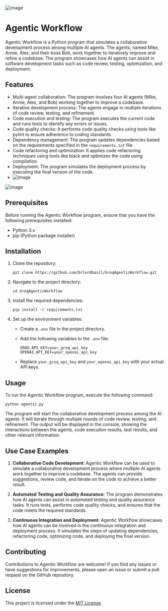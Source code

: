 
![image](https://github.com/Drlordbasil/GroqAgenticWorkflow/assets/126736516/b010504d-43b8-4faa-91ba-ec0a5ab83091)

# Agentic Workflow

Agentic Workflow is a Python program that simulates a collaborative development process among multiple AI agents. The agents, named Mike, Annie, Alex, and their boss Bob, work together to iteratively improve and refine a codebase. The program showcases how AI agents can assist in software development tasks such as code review, testing, optimization, and deployment.

## Features

- Multi-agent collaboration: The program involves four AI agents (Mike, Annie, Alex, and Bob) working together to improve a codebase.
- Iterative development process: The agents engage in multiple iterations of code review, testing, and refinement.
- Code execution and testing: The program executes the current code and runs tests to identify any errors or issues.
- Code quality checks: It performs code quality checks using tools like pylint to ensure adherence to coding standards.
- Dependency management: The program updates dependencies based on the requirements specified in the `requirements.txt` file.
- Code refactoring and optimization: It applies code refactoring techniques using tools like black and optimizes the code using compilation.
- Deployment: The program simulates the deployment process by executing the final version of the code.
- ![image](https://github.com/Drlordbasil/GroqAgenticWorkflow/assets/126736516/75d3ee9f-ee5f-40ba-9db7-9509ee8056c3)

![image](https://github.com/Drlordbasil/GroqAgenticWorkflow/assets/126736516/e8980c6a-0c07-4f34-a4a8-9a09f9961c40)

## Prerequisites

Before running the Agentic Workflow program, ensure that you have the following prerequisites installed:

- Python 3.x
- pip (Python package installer)

## Installation

1. Clone the repository:

   ```
   git clone https://github.com/Drlordbasil/GroqAgenticWorkflow.git
   ```

2. Navigate to the project directory:

   ```
   cd GroqAgenticWorkflow
   ```

3. Install the required dependencies: 

   ```
   pip install -r requirements.txt
   ```

4. Set up the environment variables:

   - Create a `.env` file in the project directory.
   - Add the following variables to the `.env` file:

     ```
     GROQ_API_KEY=your_groq_api_key
     OPENAI_API_KEY=your_openai_api_key
     ```

   - Replace `your_groq_api_key` and `your_openai_api_key` with your actual API keys.

## Usage

To run the Agentic Workflow program, execute the following command:

```
python agentic.py
```

The program will start the collaborative development process among the AI agents. It will iterate through multiple rounds of code review, testing, and refinement. The output will be displayed in the console, showing the interactions between the agents, code execution results, test results, and other relevant information.

## Use Case Examples

1. **Collaborative Code Development**: Agentic Workflow can be used to simulate a collaborative development process where multiple AI agents work together to improve a codebase. The agents can provide suggestions, review code, and iterate on the code to achieve a better result.

2. **Automated Testing and Quality Assurance**: The program demonstrates how AI agents can assist in automated testing and quality assurance tasks. It runs tests, performs code quality checks, and ensures that the code meets the required standards.

3. **Continuous Integration and Deployment**: Agentic Workflow showcases how AI agents can be involved in the continuous integration and deployment process. It simulates the steps of updating dependencies, refactoring code, optimizing code, and deploying the final version.

## Contributing

Contributions to Agentic Workflow are welcome! If you find any issues or have suggestions for improvements, please open an issue or submit a pull request on the GitHub repository.

## License

This project is licensed under the [MIT License](LICENSE).
